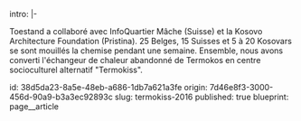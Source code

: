 intro: |-
  <p>Toestand a collaboré avec InfoQuartier Mâche (Suisse) et la Kosovo Architecture Foundation (Pristina). 25 Belges, 15 Suisses et 5 à 20 Kosovars se sont mouillés la chemise pendant une semaine. Ensemble, nous avons converti l'échangeur de chaleur abandonné de Termokos en centre socioculturel alternatif "Termokiss".<br>
  </p>
id: 38d5da23-8a5e-48eb-a686-1db7a621a3fe
origin: 7d46e8f3-3000-456d-90a9-b3a3ec92893c
slug: termokiss-2016
published: true
blueprint: page__article
